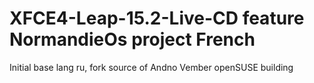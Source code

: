 # XFCE4-Leap-15.2-Live-CD feature NormandieOs project French
Initial base lang ru, fork source of Andno Vember openSUSE building
